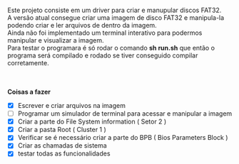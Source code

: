<br>
Este projeto consiste em um driver para criar e manupular discos FAT32.<br>
A versão atual consegue criar uma imagem de disco FAT32 e manipula-la podendo criar e ler arquivos de dentro da imagem.<br>
Ainda não foi implementado um terminal interativo para podermos manipular e visualizar a imagem.<br>
Para testar o programara é só rodar o comando <b>sh run.sh</b> que então o programa será compilado e rodado se tiver conseguido compilar corretamente. 
<br><br><br>

<b> Coisas a fazer </b> <br>

- [x] Escrever e criar arquivos na imagem <br>
- [ ] Programar um simulador de terminal para acessar e manipular a imagem <br>
- [x] Criar a parte do File System information ( Setor 2 ) <br>
- [x] Criar a pasta Root ( Cluster 1 ) <br>
- [x] Verificar se é necessário criar a parte do BPB ( Bios Parameters Block )
- [x] Criar as chamadas de sistema
- [x] testar todas as funcionalidades
